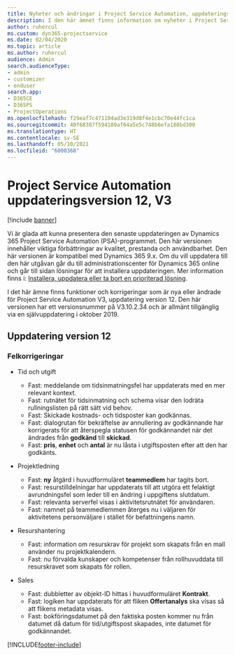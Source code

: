 ```yaml
---
title: Nyheter och ändringar i Project Service Automation, uppdateringsversion 12, version 3
description: I den här ämnet finns information om nyheter i Project Service Automation uppdatering version 12, V3.
author: ruhercul
ms.custom: dyn365-projectservice
ms.date: 02/04/2020
ms.topic: article
ms.author: ruhercul
audience: Admin
search.audienceType:
- admin
- customizer
- enduser
search.app:
- D365CE
- D365PS
- ProjectOperations
ms.openlocfilehash: f29eaf7c471104ad3e319d8f4e1cbc70e44fc1ca
ms.sourcegitcommit: 40f68387f594180af64a5e5c748b6efa188bd300
ms.translationtype: HT
ms.contentlocale: sv-SE
ms.lasthandoff: 05/10/2021
ms.locfileid: "6000368"
---
```

# <a name="project-service-automation-update-release-12-v3"></a>Project Service Automation uppdateringsversion 12, V3

[!include [banner](../includes/psa-now-project-operations.md)]

Vi är glada att kunna presentera den senaste uppdateringen av Dynamics 365 Project Service Automation (PSA)-programmet. Den här versionen innehåller viktiga förbättringar av kvalitet, prestanda och användbarhet. Den här versionen är kompatibel med Dynamics 365 9.x. Om du vill uppdatera till den här utgåvan går du till administrationscenter för Dynamics 365 online och går till sidan lösningar för att installera uppdateringen. Mer information finns i: [Installera, uppdatera eller ta bort en prioriterad lösning](/power-platform/admin/install-remove-preferred-solution).

I det här ämne finns funktioner och korrigeringar som är nya eller ändrade för Project Service Automation V3, uppdatering version 12. Den här versionen har ett versionsnummer på V3.10.2.34 och är allmänt tillgänglig via en självuppdatering i oktober 2019.

## <a name="update-release-12"></a>Uppdatering version 12

### <a name="bug-fixes"></a>Felkorrigeringar

- Tid och utgift

    - Fast: meddelande om tidsinmatningsfel har uppdaterats med en mer relevant kontext.
    - Fast: rutnätet för tidsinmatning och schema visar den lodräta rullningslisten på rätt sätt vid behov.
    - Fast: Skickade kostnads- och tidsposter kan godkännas.
    - Fast: dialogrutan för bekräftelse av annullering av godkännande har korrigerats för att återspegla statusen för godkännandet när det ändrades från **godkänd** till **skickad**.
    - Fast: **pris**, **enhet** och **antal** är nu låsta i utgiftsposten efter att den har godkänts.

- Projektledning

    - Fast: **ny** åtgärd i huvudformuläret **teammedlem** har tagits bort.
    - Fast: resurstilldelningar har uppdaterats till att utgöra ett felaktigt avrundningsfel som leder till en ändring i uppgiftens slutdatum.
    - Fast: relevanta serverfel visas i aktivitetsrutnätet för användaren.
    - Fast: namnet på teammedlemmen återges nu i väljaren för aktivitetens personväljare i stället för befattningens namn.

- Resurshantering

    - Fast: information om resurskrav för projekt som skapats från en mall använder nu projektkalendern.
    - Fast: nu förvalda kunskaper och kompetenser från rollhuvuddata till resurskravet som skapats för rollen.

- Sales

    - Fast: dubbletter av objekt-ID hittas i huvudformuläret **Kontrakt**.
    - Fast: logiken har uppdaterats för att fliken **Offertanalys** ska visas så att flikens metadata visas.
    - Fast: bokföringsdatumet på den faktiska posten kommer nu från datumet då datum för tid/utgiftspost skapades, inte datumet för godkännandet.


[!INCLUDE[footer-include](../includes/footer-banner.md)]